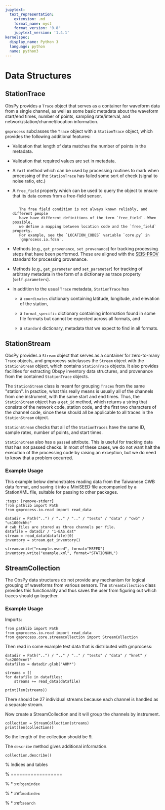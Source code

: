 ```yaml
---
jupytext:
  text_representation:
    extension: .md
    format_name: myst
    format_version: '0.8'
    jupytext_version: '1.4.1'
kernelspec:
  display_name: Python 3
  language: python
  name: python3
---
```


# Data Structures


## StationTrace

ObsPy provides a `Trace` object that serves as a container for waveform data 
from a single channel, as well as some basic metadata about the waveform 
start/end times, number of points, sampling rate/interval, and
network/station/channel/location information.

`gmprocess` subclasses the `Trace` object with a `StationTrace` object, 
which provides the following additional features:

- Validation that length of data matches the number of points in the metadata.
- Validation that required values are set in metadata.
- A `fail` method which can be used by processing routines to mark when
  processing of the `StationTrace` has failed some sort of check (signal to
  noise ratio, etc.)
- A `free_field` property which can be used to query the object to ensure that
  its data comes from a free-field sensor. 

  ```{note}

     The free field condition is not always known reliably, and different people
     have have different definitions of the term `free_field`. When possible,
     we define a mapping between location code and the `free_field` property.
     For example, see the `LOCATION_CODES` variable `core.py` in 
     `gmprocess.io.fdsn`.
  ```

- Methods (e.g., `get_provenance`, `set_provenance`) for tracking  processing
  steps that have been performed. These are aligned with the 
  [SEIS-PROV ](http://seismicdata.github.io/SEIS-PROV/_generated_details.html#activities)
  standard for processing provenance.
- Methods (e.g., `get_parameter` and `set_parameter`) for tracking of
  arbitrary metadata in the form of a dictionary as trace property 
  (`self.parameters`).

- In addition to the usual `Trace` metadata, `StationTrace` has

  - a `coordinates` dictionary containing latitude, longitude, and elevation
    of the station,

  - a `format_specific` dictionary containing information found in some file
    formats but cannot be expected across all formats, and

  - a `standard` dictionary, metadata that we expect to find in all formats.


## StationStream

ObsPy provides a `Stream` object that serves as a container for zero-to-many
`Trace` objects, and gmprocess subclasses the `Stream` object with the 
`StationStream` object, which contains `StationTrace` objects. It also 
provides facilities for extracting Obspy inventory data structures, and 
provenance from the contained `StationTrace` objects.

The `StationStream` class is meant for grouping `Traces` from the same 
"station". In practice, what this really means is usually all of the channels 
from one instrument, with the same start and end times. Thus, the 
`StationStream` object has a `get_id` method, which returns a string that 
consists of the network code, station code, and the first two characters of the
channel code, since these should all be applicable to all traces in the 
`StationStream` object.

`StationStream` checks that all of the `StationTraces` have the same ID, 
sample rates, number of points, and start times.

`StationStream` also has a `passed` attribute. This is useful for tracking 
data that has not passed checks. In most of these cases, we do not want halt
the execution of the processing code by raising an exception, but we do need
to know that a problem occurred.


### Example Usage

This example below demonstrates reading data from the Taiwanese CWB
data format, and saving it into a MiniSEED file accompanied by a
StationXML file, suitable for passing to other packages.

```{code-cell} ipython3
:tags: [remove-stderr]
from pathlib import Path
from gmprocess.io.read import read_data

datadir = Path("..") / ".." / ".." / "tests" / "data" / "cwb" / "us1000chhc"
# cwb files are stored as three channels per file.
datafile = datadir / "1-EAS.dat"
stream = read_data(datafile)[0]
inventory = stream.get_inventory()

stream.write("example.mseed", format="MSEED")
inventory.write("example.xml", format="STATIONXML")
```

## StreamCollection

The ObsPy data structures do not provide any mechanism for logical grouping of
waveforms from various sensors. The `StreamCollection` class provides this
functionality and thus saves the user from figuring out which traces should go
together.

### Example Usage

Imports:

```{code-cell} ipython3
from pathlib import Path
from gmprocess.io.read import read_data
from gmprocess.core.streamcollection import StreamCollection
```

Then read in some example test data that is distributed with gmprocess:

```{code-cell} ipython3
datadir = Path("..") / ".." / ".." / "tests" / "data" / "knet" / "us2000cnnl"
datafiles = datadir.glob("AOM*")

streams = []
for datafile in datafiles:
    streams += read_data(datafile)

print(len(streams)) 
```

There should be 27 individual streams because each channel is handled as a 
separate stream. 

Now create a StreamCollection and it will group the channels by instrument.

```{code-cell} ipython3
collection = StreamCollection(streams)
print(len(collection)) 
```

So the length of the collection should be 9.

The `describe` method gives additional information.

```{code-cell} ipython3
collection.describe()
```



% Indices and tables

% ==================

% * :ref:`genindex`

% * :ref:`modindex`

% * :ref:`search`
